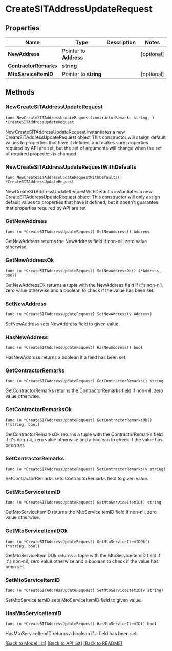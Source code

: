 # CreateSITAddressUpdateRequest

## Properties

Name | Type | Description | Notes
------------ | ------------- | ------------- | -------------
**NewAddress** | Pointer to [**Address**](Address.md) |  | [optional] 
**ContractorRemarks** | **string** |  | 
**MtoServiceItemID** | Pointer to **string** |  | [optional] 

## Methods

### NewCreateSITAddressUpdateRequest

`func NewCreateSITAddressUpdateRequest(contractorRemarks string, ) *CreateSITAddressUpdateRequest`

NewCreateSITAddressUpdateRequest instantiates a new CreateSITAddressUpdateRequest object
This constructor will assign default values to properties that have it defined,
and makes sure properties required by API are set, but the set of arguments
will change when the set of required properties is changed

### NewCreateSITAddressUpdateRequestWithDefaults

`func NewCreateSITAddressUpdateRequestWithDefaults() *CreateSITAddressUpdateRequest`

NewCreateSITAddressUpdateRequestWithDefaults instantiates a new CreateSITAddressUpdateRequest object
This constructor will only assign default values to properties that have it defined,
but it doesn't guarantee that properties required by API are set

### GetNewAddress

`func (o *CreateSITAddressUpdateRequest) GetNewAddress() Address`

GetNewAddress returns the NewAddress field if non-nil, zero value otherwise.

### GetNewAddressOk

`func (o *CreateSITAddressUpdateRequest) GetNewAddressOk() (*Address, bool)`

GetNewAddressOk returns a tuple with the NewAddress field if it's non-nil, zero value otherwise
and a boolean to check if the value has been set.

### SetNewAddress

`func (o *CreateSITAddressUpdateRequest) SetNewAddress(v Address)`

SetNewAddress sets NewAddress field to given value.

### HasNewAddress

`func (o *CreateSITAddressUpdateRequest) HasNewAddress() bool`

HasNewAddress returns a boolean if a field has been set.

### GetContractorRemarks

`func (o *CreateSITAddressUpdateRequest) GetContractorRemarks() string`

GetContractorRemarks returns the ContractorRemarks field if non-nil, zero value otherwise.

### GetContractorRemarksOk

`func (o *CreateSITAddressUpdateRequest) GetContractorRemarksOk() (*string, bool)`

GetContractorRemarksOk returns a tuple with the ContractorRemarks field if it's non-nil, zero value otherwise
and a boolean to check if the value has been set.

### SetContractorRemarks

`func (o *CreateSITAddressUpdateRequest) SetContractorRemarks(v string)`

SetContractorRemarks sets ContractorRemarks field to given value.


### GetMtoServiceItemID

`func (o *CreateSITAddressUpdateRequest) GetMtoServiceItemID() string`

GetMtoServiceItemID returns the MtoServiceItemID field if non-nil, zero value otherwise.

### GetMtoServiceItemIDOk

`func (o *CreateSITAddressUpdateRequest) GetMtoServiceItemIDOk() (*string, bool)`

GetMtoServiceItemIDOk returns a tuple with the MtoServiceItemID field if it's non-nil, zero value otherwise
and a boolean to check if the value has been set.

### SetMtoServiceItemID

`func (o *CreateSITAddressUpdateRequest) SetMtoServiceItemID(v string)`

SetMtoServiceItemID sets MtoServiceItemID field to given value.

### HasMtoServiceItemID

`func (o *CreateSITAddressUpdateRequest) HasMtoServiceItemID() bool`

HasMtoServiceItemID returns a boolean if a field has been set.


[[Back to Model list]](../README.md#documentation-for-models) [[Back to API list]](../README.md#documentation-for-api-endpoints) [[Back to README]](../README.md)


